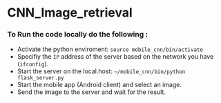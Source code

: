 # CNN_Image_retrieval

### To Run the code locally do the following :

* Activate the python enviroment:  `source mobile_cnn/bin/activate`
* Specifiy the `IP` address of the server based on the network you have (`ifconfig`). 
* Start the server on the local.host: `~/mobile_cnn/bin/python flask_server.py`
* Start the mobile app (Android client) and select an image.
* Send the image to the server and wait for the result. 
